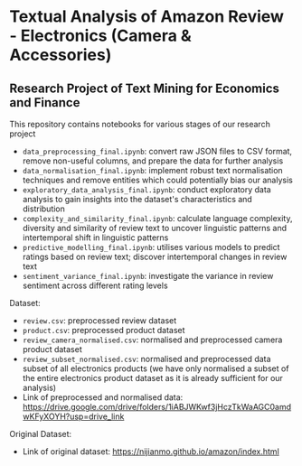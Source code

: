 # Textual Analysis of Amazon Review - Electronics (Camera & Accessories) 
## Research Project of Text Mining for Economics and Finance

This repository contains notebooks for various stages of our research project

- `data_preprocessing_final.ipynb`: convert raw JSON files to CSV format, remove non-useful columns, and prepare the data for further analysis
- `data_normalisation_final.ipynb`: implement robust text normalisation techniques and remove entities which could potentially bias our analysis
- `exploratory_data_analysis_final.ipynb`: conduct exploratory data analysis to gain insights into the dataset's characteristics and distribution
- `complexity_and_similarity_final.ipynb`: calculate language complexity, diversity and similarity of review text to uncover linguistic patterns and intertemporal shift in linguistic patterns
- `predictive_modelling_final.ipynb`: utilises various models to predict ratings based on review text; discover intertemporal changes in review text
- `sentiment_variance_final.ipynb`: investigate the variance in review sentiment across different rating levels

Dataset:
- `review.csv`: preprocessed review dataset
- `product.csv`: preprocessed product dataset
- `review_camera_normalised.csv`: normalised and preprocessed camera product dataset
- `review_subset_normalised.csv`: normalised and preprocessed data subset of all electronics products (we have only normalised a subset of the entire electronics product dataset as it is already sufficient for our analysis)
- Link of preprocessed and normalised data: https://drive.google.com/drive/folders/1iABJWKwf3jHczTkWaAGC0amdwKFyXOYH?usp=drive_link

Original Dataset:
- Link of original dataset: https://nijianmo.github.io/amazon/index.html

